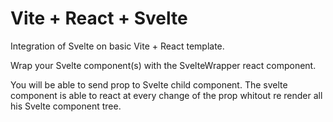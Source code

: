 # Vite + React + Svelte

Integration of Svelte on basic Vite + React template.

Wrap your Svelte component(s) with the SvelteWrapper react component.

You will be able to send prop to Svelte child component.
The svelte component is able to react at every change of the prop whitout re render all his Svelte component tree.



